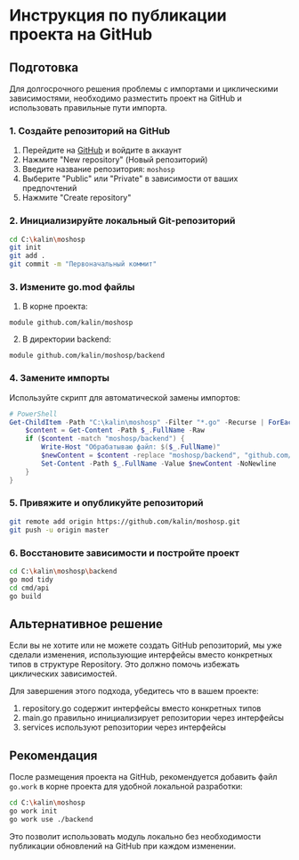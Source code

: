 # Инструкция по публикации проекта на GitHub

## Подготовка

Для долгосрочного решения проблемы с импортами и циклическими зависимостями, необходимо разместить проект на GitHub и использовать правильные пути импорта.

### 1. Создайте репозиторий на GitHub

1. Перейдите на [GitHub](https://github.com) и войдите в аккаунт
2. Нажмите "New repository" (Новый репозиторий)
3. Введите название репозитория: `moshosp`
4. Выберите "Public" или "Private" в зависимости от ваших предпочтений
5. Нажмите "Create repository"

### 2. Инициализируйте локальный Git-репозиторий

```bash
cd C:\kalin\moshosp
git init
git add .
git commit -m "Первоначальный коммит"
```

### 3. Измените go.mod файлы

1. В корне проекта:
```
module github.com/kalin/moshosp
```

2. В директории backend:
```
module github.com/kalin/moshosp/backend
```

### 4. Замените импорты

Используйте скрипт для автоматической замены импортов:

```powershell
# PowerShell
Get-ChildItem -Path "C:\kalin\moshosp" -Filter "*.go" -Recurse | ForEach-Object {
    $content = Get-Content -Path $_.FullName -Raw
    if ($content -match "moshosp/backend") {
        Write-Host "Обрабатываю файл: $($_.FullName)"
        $newContent = $content -replace "moshosp/backend", "github.com/kalin/moshosp/backend"
        Set-Content -Path $_.FullName -Value $newContent -NoNewline
    }
}
```

### 5. Привяжите и опубликуйте репозиторий

```bash
git remote add origin https://github.com/kalin/moshosp.git
git push -u origin master
```

### 6. Восстановите зависимости и постройте проект

```bash
cd C:\kalin\moshosp\backend
go mod tidy
cd cmd/api
go build
```

## Альтернативное решение

Если вы не хотите или не можете создать GitHub репозиторий, мы уже сделали изменения, использующие интерфейсы вместо конкретных типов в структуре Repository. Это должно помочь избежать циклических зависимостей.

Для завершения этого подхода, убедитесь что в вашем проекте:

1. repository.go содержит интерфейсы вместо конкретных типов
2. main.go правильно инициализирует репозитории через интерфейсы
3. services используют репозитории через интерфейсы

## Рекомендация

После размещения проекта на GitHub, рекомендуется добавить файл `go.work` в корне проекта для удобной локальной разработки:

```bash
cd C:\kalin\moshosp
go work init
go work use ./backend
```

Это позволит использовать модуль локально без необходимости публикации обновлений на GitHub при каждом изменении. 
